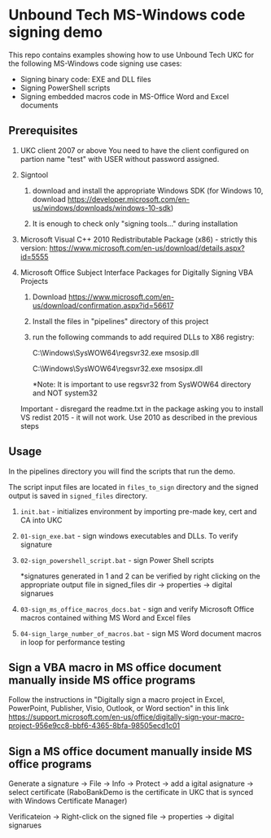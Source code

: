 # Unbound Tech MS-Windows code signing demo
This repo contains examples showing how to use Unbound Tech UKC for the following MS-Windows code signing use cases:
* Signing binary code: EXE and DLL files 
* Signing PowerShell scripts 
* Signing embedded macros code in MS-Office Word and Excel documents

## Prerequisites
1. UKC client 2007 or above
You need to have the client configured on partion name "test" with USER without password assigned.

1. Signtool

	1. download and install the appropriate Windows SDK (for Windows 10, download https://developer.microsoft.com/en-us/windows/downloads/windows-10-sdk)
	
	1. It is enough to check only "signing tools..." during installation

3. Microsoft Visual C++ 2010 Redistributable Package (x86) - strictly this version: https://www.microsoft.com/en-us/download/details.aspx?id=5555
	
4. Microsoft Office Subject Interface Packages for Digitally Signing VBA Projects

	1. Download https://www.microsoft.com/en-us/download/confirmation.aspx?id=56617
	
	1. Install the files in "pipelines" directory of this project
	
	1. run the following commands to add required DLLs to X86 registry:
	
		C:\Windows\SysWOW64\regsvr32.exe msosip.dll
		
		C:\Windows\SysWOW64\regsvr32.exe msosipx.dll
		
		*Note: It is important to use regsvr32 from SysWOW64 directory and NOT system32
	
	Important - disregard the readme.txt in the package asking you to install VS redist 2015 - it will not work. Use 2010 as described in the previous steps

## Usage
In the pipelines directory you will find the scripts that run the demo. 

The script input files are located in `files_to_sign` directory and the signed output is saved in `signed_files` directory.

1. `init.bat` - initializes environment by importing pre-made key, cert and CA into UKC

2. `01-sign_exe.bat` - sign windows executables and DLLs. To verify signature 

3. `02-sign_powershell_script.bat` - sign Power Shell scripts

	*signatures generated in 1 and 2 can be verified by right clicking on the appropriate output file in signed_files dir -> properties -> digital signarues

4. `03-sign_ms_office_macros_docs.bat` - sign and verify Microsoft Office macros contained withing MS Word and Excel files

5. `04-sign_large_number_of_macros.bat` - sign MS Word document macros in loop for performance testing


## Sign a VBA macro in MS office document manually inside MS office programs
Follow the instructions in "Digitally sign a macro project in Excel, PowerPoint, Publisher, Visio, Outlook, or Word section" in this link
https://support.microsoft.com/en-us/office/digitally-sign-your-macro-project-956e9cc8-bbf6-4365-8bfa-98505ecd1c01


## Sign a MS office document manually inside MS office programs
Generate a signature -> File → Info → Protect → add a igital asignature → select certificate (RaboBankDemo is the certificate in UKC that is synced with Windows Certificate Manager)

Verificateion -> Right-click on the signed file -> properties -> digital signarues

